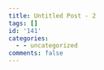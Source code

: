 ```yaml
---
title: Untitled Post - 2
tags: []
id: '141'
categories:
  - - uncategorized
comments: false
---
```


